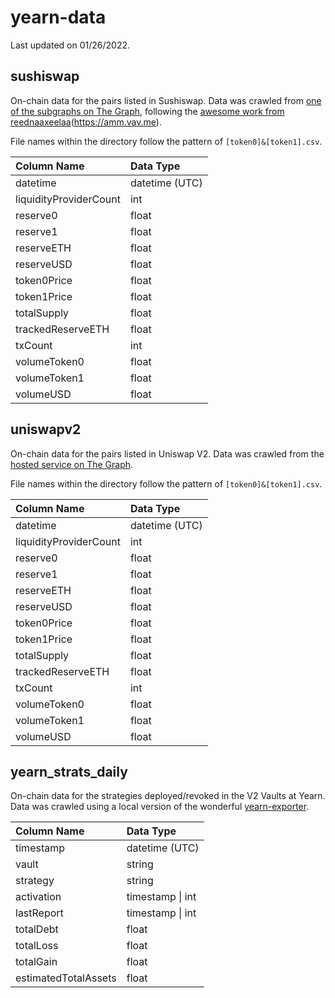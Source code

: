 # yearn-data

Last updated on 01/26/2022.


## sushiswap

On-chain data for the pairs listed in Sushiswap.
Data was crawled from [one of the subgraphs on The Graph](https://thegraph.com/hosted-service/subgraph/zippoxer/sushiswap-subgraph-fork), following the [awesome work from reednaaxeelaa](https://github.com/reednaaxeelaa/AMMroi)(https://amm.vav.me).

File names within the directory follow the pattern of `[token0]&[token1].csv`.

Column Name | Data Type
:--|:--
datetime | datetime (UTC)
liquidityProviderCount | int
reserve0 | float
reserve1 | float
reserveETH | float
reserveUSD | float
token0Price | float
token1Price | float
totalSupply | float
trackedReserveETH | float
txCount | int
volumeToken0 | float
volumeToken1 | float
volumeUSD | float


## uniswapv2

On-chain data for the pairs listed in Uniswap V2.
Data was crawled from the [hosted service on The Graph](https://thegraph.com/hosted-service/subgraph/uniswap/uniswap-v2).

File names within the directory follow the pattern of `[token0]&[token1].csv`.

Column Name | Data Type
:--|:--
datetime | datetime (UTC)
liquidityProviderCount | int
reserve0 | float
reserve1 | float
reserveETH | float
reserveUSD | float
token0Price | float
token1Price | float
totalSupply | float
trackedReserveETH | float
txCount | int
volumeToken0 | float
volumeToken1 | float
volumeUSD | float


## yearn_strats_daily

On-chain data for the strategies deployed/revoked in the V2 Vaults at Yearn.
Data was crawled using a local version of the wonderful [yearn-exporter](https://github.com/yearn/yearn-exporter).

Column Name | Data Type
:--|:--
timestamp | datetime (UTC)
vault | string
strategy | string
activation | timestamp \| int
lastReport | timestamp \| int
totalDebt | float
totalLoss | float
totalGain | float
estimatedTotalAssets | float
